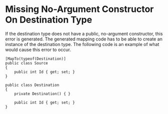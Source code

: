 # Missing No-Argument Constructor On Destination Type
If the destination type does not have a public, no-argument constructor, this error is generated. The generated mapping code has to be able to create an instance of the destination type. The following code is an example of what would cause this error to occur.
```
[MapTo(typeof(Destination)]
public class Source
{
	public int Id { get; set; }
}

public class Destination
{
	private Destination() { }
	
	public int Id { get; set; }
}
```